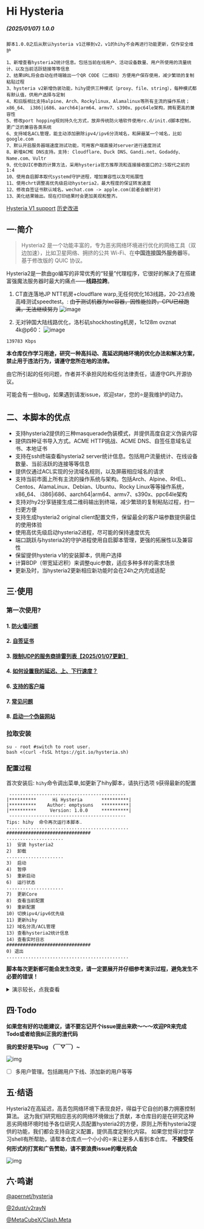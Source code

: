 # Hi Hysteria
##### (2025/01/07) 1.0.0

```
脚本1.0.0之后从默认hysteria v1迁移到v2，v1的hihy不会再进行功能更新，仅作安全维护

1、新增查看hysteria2统计信息。包括当前在线用户、活动设备数量、用户所使用的流量统计、以及当前活跃链接等等信息
2、结果URL将会自动在终端输出一个QR CODE（二维码）方便用户保存使用，减少繁琐的复制粘贴过程
3、hysteria v2新增伪装功能，hihy提供三种模式（proxy、file、string），每种模式都有默认值，供用户选择与定制
4、和旧版相比支持alpine、Arch、Rockylinux、Alamalinux等所有主流的操作系统；x86_64、 i386|i686、aarch64|arm64、armv7、s390x、ppc64le架构，拥有更高的兼容性
5、修改port hopping规则持久化方式，放弃传统防火墙软件使用rc.d/init.d脚本控制，更广泛的兼容各类系统
6、支持域名ACL管理，能主动添加删除ipv4/ipv6分流域名，和屏蔽某一个域名，比如google.com
7、默认开启服务器端速度测试功能，可用客户端直接对server进行速度测试
8、新增ACME DNS支持。支持: Cloudflare、Duck DNS、Gandi.net、Godaddy、Name.com、Vultr
9、优化QUIC参数的计算方法，采用hysteria官方推荐流和连接接收窗口的2:5取代之前的1:4
10、使用自启脚本取代systemd守护进程，增加兼容性以及可拓展性
11、使用chrt调整高优先级启动hysteria2，最大程度的保证转发速度
12、修改自签证书默认域名，wechat.com -> apple.com(前者会被针对)
13、美化结果输出。现在打印结果时会更加美观和整齐。
```
[Hysteria V1 support](https://github.com/emptysuns/Hi_Hysteria/tree/v1)
[历史改进](md/log.md)


## 一·简介

> Hysteria2 是一个功能丰富的，专为恶劣网络环境进行优化的网络工具（双边加速），比如卫星网络、拥挤的公共 Wi-Fi、在**中国连接国外服务器**等。 基于修改版的 QUIC 协议。
> 
Hysteria2是一款由go编写的非常优秀的“轻量”代理程序，它很好的解决了在搭建富强魔法服务器时最大的痛点——**线路拉跨**。

1. CT直连落地JP NTT机房+cloudflare warp,无任何优化163线路，20-23点晚高峰测试speedtest。:
~~由于测试机器为lxc容器，因性能拉跨，CPU已经跑满，无法继续努力~~
![image](imgs/speed.png)

2. 无对钟国大陆线路优化，洛杉矶shockhosting机房，1c128m ovznat 4k@p60：
![image](imgs/yt.jpg)

```
139783 Kbps
```

**本仓库仅作学习用途，研究一种高抖动、高延迟网络环境的优化办法和解决方案，禁止用于违法行为，请遵守您所在地的法律。**

由它所引起的任何问题，作者并不承担风险和任何法律责任，请遵守GPL开源协议。

可能会有一些bug，如果遇到请发issue，欢迎star，您的⭐是我维护的动力。


## 二、本脚本的优点
- 支持hysteria2提供的三种masquerade伪装模式，并提供高度自定义伪装内容
- 提供四种证书导入方式。ACME HTTP挑战、ACME DNS、自签任意域名证书、本地证书
- 支持在ssh终端查看hysteria2 server统计信息。包括用户流量统计、在线设备数量、当前活跃的连接等等信息
- 提供仅通过ACL实现的分流域名规则，以及屏蔽相应域名的请求
- 支持当前市面上所有主流的操作系统与架构。包括Arch、Alpine、RHEL、Centos、AlamaLinux、Debian、Ubuntu、Rocky Linux等等操作系统，x86_64、 i386|i686、aarch64|arm64、armv7、s390x、ppc64le架构
- 支持对hy2分享链接生成二维码输出到终端，减少繁琐的复制粘贴过程，扫一扫更方便
- 支持生成hysteria2 original client配置文件，保留最全的客户端参数提供最佳的使用体验
- 使用高优先级启动hysteria2进程，尽可能的保持速度优先
- 端口跳跃与hysteria2的守护进程使用自启脚本管理，更强的拓展性以及兼容性
- 保留提供hysteria v1的安装脚本，供用户选择
- 计算BDP（带宽延迟积）来调整quic参数，适应多种多样的需求场景
- 更新及时，当hysteria2更新相应新功能时会在24h之内完成适配

## 三·使用

### 第一次使用?

#### 1. [防火墙问题](md/firewall.md)

#### 2. [自签证书](md/certificate.md)

#### 3. [限制UDP的服务商排雷列表【2025/01/07更新】](md/blacklist.md)

#### 4. [如何设置我的延迟、上、下行速度？](md/speed.md)

#### 6. [支持的客户端](md/client.md)

#### 7. [常见问题](md/issues.md)

#### 8. [启动一个伪装网站](md/masquerade.md)

### 拉取安装

```
su - root #switch to root user.
bash <(curl -fsSL https://git.io/hysteria.sh)
```

### 配置过程

首次安装后: `hihy`命令调出菜单,如更新了hihy脚本，请执行选项 `9`获得最新的配置

```
 -------------------------------------------
|**********      Hi Hysteria       **********|
|**********    Author: emptysuns   **********|
|**********     Version: 1.0.0     **********|
 -------------------------------------------
Tips: hihy  命令再次运行本脚本.
............................................. 
############################### 
..................... 
1)  安装 hysteria2 
2)  卸载 
..................... 
3)  启动 
4)  暂停 
5)  重新启动 
6)  运行状态 
..................... 
7)  更新Core 
8)  查看当前配置 
9)  重新配置 
10) 切换ipv4/ipv6优先级 
11) 更新hihy 
12) 域名分流/ACL管理 
13) 查看hysteria2统计信息 
14) 查看实时日志 
############################### 
0) 退出 
.............................................
```

**脚本每次更新都可能会发生改变，请一定要展开并仔细参考演示过程，避免发生不必要的错误！**

<details>
  <summary>演示较长，点我查看</summary>
<pre><blockcode> 

(1/11)请选择证书申请方式:

1、使用ACME申请(推荐,需打开tcp 80/443)
2、使用本地证书文件
3、自签证书
4、dns验证

输入序号:
3
请输入自签证书的域名(默认:apple.com): 
pornhub.a.com     
->自签证书域名为:pornhub.a.com 

判断客户端连接所使用的地址是否正确?公网ip:1.2.3.4
请选择:

1、正确(默认)
2、不正确,手动输入ip

输入序号:
1


->您已选择自签pornhub.a.com证书加密.公网ip:1.2.3.4



(2/11)请输入你想要开启的端口,此端口是server端口,推荐443.(默认随机10000-65535) 
并没有证据表明非udp/443的端口会被阻断,它仅仅是可能有更好的伪装一种措施,如果你使用端口跳跃的话，这里建议使用随机端口 
   

->使用随机端口:udp/43956 


->(3/11)是否使用端口跳跃(Port Hopping),推荐使用 
Tip: 长时间单端口 UDP 连接容易被运营商封锁/QoS/断流,启动此功能可以有效避免此问题.
更加详细介绍请参考: https://v2.hysteria.network/zh/docs/advanced/Port-Hopping/

选择是否启用:

1、启用(默认)
2、跳过

输入序号:


->您选择启用端口跳跃/多端口(Port Hopping)功能 
端口跳跃/多端口(Port Hopping)功能需要占用多个端口,请保证这些端口没有监听其他服务
Tip: 端口选择数量不宜过多,推荐1000个左右,范围1-65535,建议选择连续的端口范围.

请输入起始端口(默认47000): 
31000

->起始端口:31000 

请输入结束端口(默认48000): 
32000

->结束端口:32000 


->您选择的端口跳跃/多端口(Port Hopping)参数为: 31000:32000 

(4/11)请输入您到此服务器的平均延迟,关系到转发速度(默认200,单位:ms): 
280

->延迟:280 ms


期望速度,这是客户端的峰值速度,服务端默认不受限。Tips:脚本会自动*1.10做冗余，您期望过低或者过高会影响转发效率,请如实填写! 
(5/11)请输入客户端期望的下行速度:(默认50,单位:mbps): 
250

->客户端下行速度：250 mbps

(6/11)请输入客户端期望的上行速度(默认10,单位:mbps):
30

->客户端上行速度：30 mbps

(7/11)请输入认证口令(默认随机生成UUID作为密码,建议使用强密码): 


->认证口令:5a399adf-e12b-450b-8c39-ef11cc566179 

Tips: 如果使用obfs混淆,抗封锁能力更强,能被识别为未知udp流量。
但是会增加cpu负载导致峰值速度下降,如果您追求性能且未被针对封锁建议不使用
(8/11)是否使用salamander进行流量混淆:

1、不使用(推荐)
2、使用

输入序号:


->您将不使用混淆

(9/11)请选择伪装类型:

1、string(默认、返回一个固定的字符串)
2、proxy(作为一个反向代理，从另一个网站提供内容。)
3、file(作为一个静态文件服务器，从一个目录提供内容。目录内必须含有index.html)

输入序号:
2
请输入伪装代理地址(默认:https://www.helloworld.org): 
反代该网址但不会替换网页内域名
https://github.com

->伪装代理地址:https://github.com 

(10/11)是否同时监听tcp/43956端口来增强伪装行为(做戏做全套): 
通常网站支持 HTTP/3 的只是将其作为一个升级选项 
监听一个tcp端口来提供伪装内容,使伪装更加自然,如果不启用此选项,浏览器将在不启用H3功能下访问不了伪装内容
请选择:

1、启用(默认)
2、跳过

输入序号:


->您选择同时监听tcp/43956端口

(11/11)请输入客户端名称备注(默认使用域名或IP区分,例如输入test,则名称为Hys-test): 
test

配置录入完成!
 
执行配置... 
开始生成自签名证书...
 
生成 CA 私钥... 
Generating RSA private key, 2048 bit long modulus (2 primes)
生成 CA 证书... 
Can't load /root/.rnd into RNG
281012468479616:error:2406F079:random number generator:RAND_load_file:Cannot open file:../crypto/rand/randfile.c:88:Filename=/root/.rnd
生成服务器私钥和 CSR... 
Can't load /root/.rnd into RNG
280948454311552:error:2406F079:random number generator:RAND_load_file:Cannot open file:../crypto/rand/randfile.c:88:Filename=/root/.rnd
Generating a RSA private key
writing new private key to '/etc/hihy/cert/pornhub.a.com.key'
使用 CA 签署服务器证书... 
Signature ok
subject=C = CN, ST = GuangDong, L = ShenZhen, O = PonyMa, OU = Tecent, emailAddress = no-reply@qq.com, CN = pornhub.a.com
Getting CA Private Key
清理临时文件... 
移动 CA 证书到结果目录... 
证书生成成功！
 
net.core.rmem_max = 77000000
net.core.wmem_max = 77000000
net.ipv4.ip_forward = 1
net.ipv6.conf.all.forwarding = 1

Test config...

Test success! 
Port Hopping NAT 规则已添加并持久化。 
IPTABLES OPEN: udp/43956 
run-parts: executing /usr/share/netfilter-persistent/plugins.d/15-ip4tables save
run-parts: executing /usr/share/netfilter-persistent/plugins.d/25-ip6tables save
IPTABLES OPEN: tcp/43956 
run-parts: executing /usr/share/netfilter-persistent/plugins.d/15-ip4tables save
run-parts: executing /usr/share/netfilter-persistent/plugins.d/25-ip6tables save
Generating config... 
install.sh: line 305: 21873 Terminated              /etc/hihy/bin/appS -c ${yaml_file} server > ./hihy_debug.info 2>&1
安装成功,请查看下方配置详细信息 
Starting hihy...
启动成功! 

━━━━━━━━━━━━━━━━━━━━━━━━━━━━━━━━━━━━━━━━
📝 生成客户端配置文件...

✨ 配置信息如下:

📌 当前hysteria2 server版本: app/v2.6.0 
━━━━━━━━━━━━━━━━━━━━━━━━━━━━━━━━━━━━━━━━

⚠️  安全提示:
🔒 您使用自签证书,需要:
   1. 自行修改浏览器信任证书
   2. 设置hosts使IP指向该域名

🌐 1、伪装地址: https://1.2.3.48:43956  

🔗 2、[v2rayN-Windows/v2rayN-Andriod/nekobox/passwall/Shadowrocket]分享链接:
 
hy2://5a399adf-e12b-450b-8c39-ef11cc566179@1.2.3.48:43956/?mport=31000-32000&insecure=1&sni=pornhub.a.com#Hy2-test 


█ ▄▄▄▄▄ █▀▀▄▄▄██  █ ▀▀▄▄▄ █▄▀▀█▄▄▄█ ▄▄▄▄▄ █

QR code generated successfully. 

📄 3、[推荐] [Nekoray/V2rayN/NekoBoxforAndroid]原生配置文件,更新最快、参数最全、效果最好。文件地址: ./Hy2-test-v2rayN.yaml  
↓↓↓↓↓↓↓↓↓↓↓↓↓↓↓↓↓↓↓COPY↓↓↓↓↓↓↓↓↓↓↓↓↓↓↓↓↓↓↓ 
server: hysteria2://5a399adf-e12b-450b-8c39-ef11cc566179@1.2.3.48:43956,31000-32000/
tls:
  sni: pornhub.a.com
  insecure: true
transport:
  type: udp
  udp:
    hopInterval: 120s
quic:
  initStreamReceiveWindow: 15400000
  initConnReceiveWindow: 38500000
  maxConnReceiveWindow: 77000000
  maxStreamReceiveWindow: 30800000
  keepAlivePeriod: 60s
bandwidth:
  download: 250mbps
  upload: 30mbps
fastOpen: true
socks5:
  listen: 127.0.0.1:20808
↑↑↑↑↑↑↑↑↑↑↑↑↑↑↑↑↑↑↑COPY↑↑↑↑↑↑↑↑↑↑↑↑↑↑↑↑↑↑↑ 

📱 4、[Clash.Mini/ClashX.Meta/Clash.Meta for Android/Clash.verge/openclash] ClashMeta配置文件地址: ./Hy2-test-ClashMeta.yaml  

✅ 配置生成完成!
━━━━━━━━━━━━━━━━━━━━━━━━━━━━━━━━━━━━━━━━

配置修改成功 
root@localhost:/opt/test# hihy 14
-> 14) 查看实时日志 
2025-01-07T14:53:16Z    INFO    server mode
2025-01-07T14:53:16Z    INFO    traffic stats server up and running     {"listen": "127.0.0.1:19215"}
2025-01-07T14:53:16Z    INFO    masquerade HTTPS server up and running  {"listen": ":43956"}
2025-01-07T14:53:16Z    INFO    server up and running   {"listen": ":43956"}
^C
root@localhost:/opt/test# hihy 13
-> 13) 查看hysteria统计信息 
=========== Hysteria 服务器状态 ===========
【流量统计】 

【在线用户】 

【活动连接】 
当前没有活动连接

</blockcode></pre>`

</details>

## 四·Todo

**如果您有好的功能建议，请不要忘记开个issue提出来欧～～～欢迎PR来完成Todo或者给我纠正我的渣代码**

**我的爱好是写bug （￣▽￣）~**

![img](imgs/gugugu.gif)

* [ ] 多用户管理。包括踢用户下线、添加新的用户等等

## 五·结语

Hysteria2在高延迟，高丢包网络环境下表现良好，得益于它自创的暴力拥塞控制算法。
这为我们研究相应恶劣的网络环境做出了贡献，本仓库目的是在研究这种恶劣网络环境时给予各位研究人员配置hysteria2的方便，原则上所有hysteria2提供的功能，我们都会支持自定义配置，提供高度定制化内容。
如果您觉得对您学习shell有所帮助，请帮本仓库点一个小小的⭐来让更多人看到本仓库。
**不接受任何形式的打赏和广告赞助，请不要浪费issue的曝光机会**

![img](./imgs/stickerpack.png)

## 六·鸣谢

[@apernet/hysteria](https://github.com/HyNetwork/hysteria)

[@2dust/v2rayN](https://github.com/2dust/v2rayN)

[@MetaCubeX/Clash.Meta](https://github.com/MetaCubeX/Clash.Meta)
